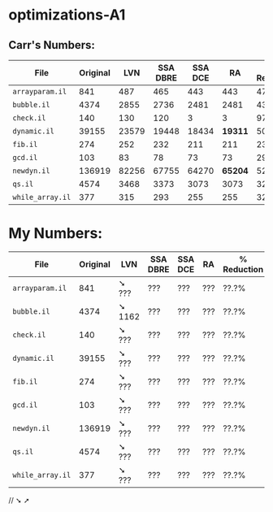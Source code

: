 # optimizations-A1

## Carr's Numbers:

| File             | Original |   LVN | SSA DBRE | SSA DCE |      RA   | % Reduction |
|  -               |        - |     - |        - |       - |       -   |           - |
| `arrayparam.il`  |      841 |   487 |      465 |     443 |     443   |       47.3% |
| `bubble.il`      |     4374 |  2855 |     2736 |    2481 |    2481   |       43.3% |
| `check.il`       |      140 |   130 |      120 |       3 |       3   |       97.9% |
| `dynamic.il`     |    39155 | 23579 |    19448 |   18434 | **19311** |       50.7% |
| `fib.il`         |      274 |   252 |      232 |     211 |     211   |       23.0% |
| `gcd.il`         |      103 |    83 |       78 |      73 |      73   |       29.1% |
| `newdyn.il`      |   136919 | 82256 |    67755 |   64270 | **65204** |       52.4% |
| `qs.il`          |     4574 |  3468 |     3373 |    3073 |    3073   |       32.8% |
| `while_array.il` |      377 |   315 |      293 |     255 |    255    |       32.4% |

# My Numbers:
| File             | Original |    LVN | SSA DBRE | SSA DCE |      RA   | % Reduction |
|  -               |        - |      - |        - |       - |       -   |           - |
| `arrayparam.il`  |      841 | ➘  ??? |      ??? |     ??? |     ???   |       ??.?% |
| `bubble.il`      |     4374 | ➘ 1162 |      ??? |     ??? |     ???   |       ??.?% |
| `check.il`       |      140 | ➘  ??? |      ??? |     ??? |     ???   |       ??.?% |
| `dynamic.il`     |    39155 | ➘  ??? |      ??? |     ??? |     ???   |       ??.?% |
| `fib.il`         |      274 | ➘  ??? |      ??? |     ??? |     ???   |       ??.?% |
| `gcd.il`         |      103 | ➘  ??? |      ??? |     ??? |     ???   |       ??.?% |
| `newdyn.il`      |   136919 | ➘  ??? |      ??? |     ??? |     ???   |       ??.?% |
| `qs.il`          |     4574 | ➘  ??? |      ??? |     ??? |     ???   |       ??.?% |
| `while_array.il` |      377 | ➘  ??? |      ??? |     ??? |     ???   |       ??.?% |

// ➘ ➚


